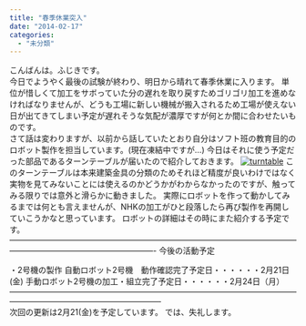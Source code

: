 ```yaml
---
title: "春季休業突入"
date: "2014-02-17"
categories: 
  - "未分類"
---
```


こんばんは。ふじきです。  
今日でようやく最後の試験が終わり、明日から晴れて春季休業に入ります。 単位が惜しくて加工をサボっていた分の遅れを取り戻すためゴリゴリ加工を進めなければなりませんが、どうも工場に新しい機械が搬入されるため工場が使えない日が出てきてしまい予定が遅れそうな気配が濃厚ですが何とか間に合わせたいものです。  
さて話は変わりますが、以前から話していたとおり自分はソフト班の教育目的のロボット製作を担当しています。(現在凍結中ですが…) 今日はそれに使う予定だった部品であるターンテーブルが届いたので紹介しておきます。 [![turntable](images/turntable-300x213.jpg)](http://technouskit.net/blog/wp-content/uploads/2014/02/turntable.jpg) このターンテーブルは本来建築金具の分類のためそれほど精度が良いわけではなく実物を見てみないことには使えるのかどうかがわからなかったのですが、触ってみる限りでは意外と滑らかに動きました。 実際にロボットを作って動かしてみるまでは何とも言えませんが、NHKの加工がひと段落したら再び製作を再開していこうかなと思っています。 ロボットの詳細はその時にまた紹介する予定です。  
——————————————————————————————————————————————————————- 今後の活動予定

・2号機の製作 自動ロボット2号機　動作確認完了予定日・・・・・・2月21日(金) 手動ロボット2号機の加工・組立完了予定日・・・・・・2月24日（月） ———————————————————————————————————————————————————————  
次回の更新は2月21(金)を予定しています。 では、失礼します。
